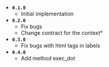 - **`0.1.0`**
  - Initial implementation
- **`0.2.0`**
  - Fix bugs
  - Change contract for the context*
- **`0.3.0`**
  - Fix bugs with html tags in labels
- **`0.4.0`**
  - Add method exec_dot
